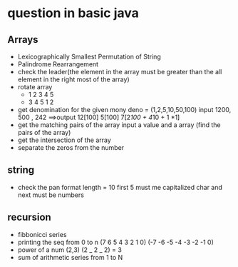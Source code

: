 # question in basic java

## Arrays

- Lexicographically Smallest Permutation of String
- Palindrome Rearrangement
- check the leader(the element in the array must be greater than the all element in the right most of the array)
- rotate array
  - 1 2 3 4 5
  - 3 4 5 1 2
- get denomination for the given mony deno = (1,2,5,10,50,100) input 1200, 500 , 242 ==>output 12[100] 5[100] 7[2*100 + 4*10 + 1 *1]
- get the matching pairs of the array input a value and a array (find the pairs of the array)
- get the intersection of the array
- separate the zeros from the number

## string

- check the pan format length = 10 first 5 must me capitalized char and next must be numbers

## recursion

- fibbonicci series
- printing the seq from 0 to n (7 6 5 4 3 2 1 0) (-7 -6 -5 -4 -3 -2 -1 0)
- power of a num (2,3) (2 _ 2 _ 2) = 3
- sum of arithmetic series from 1 to N
